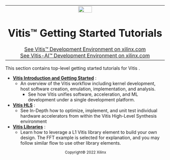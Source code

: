 <table width="100%">
 <tr width="100%">
    <td align="center"><img src="https://www.xilinx.com/content/dam/xilinx/imgs/press/media-kits/corporate/xilinx-logo.png" width="30%"/><h1>Vitis™ Getting Started Tutorials</h1>
    <a href="https://www.xilinx.com/products/design-tools/vitis.html">See Vitis™ Development Environment on xilinx.com</br></a>
    <a href="https://www.xilinx.com/products/design-tools/vitis/vitis-ai.html">See Vitis-AI™ Development Environment on xilinx.com</a>
    </td>
 </tr>
</table>
This section contains top-level getting started tutorials for Vitis
.

* [**Vitis Introduction and Getting Started**](./Vitis) :
  + An overview of the Vitis workflow including kernel development, host software creation, emulation,
    implementation, and analysis.
    * See how Vitis unifies software, acceleration, and ML development under a single development platform.
* [**Vitis HLS**](./Vitis_HLS) :
  * See In-Depth how to optimize, implement, and unit test individual hardware accelerators from within the Vitis High-Level Synthesis environment
* [**Vitis Libraries**](./Vitis_Libraries) :
  * Learn how to leverage a L1 Vitis library element to build your own design. The FFT example is selected for explanation, and you may follow similar flow to use other library elements.


<p align="center"><sup>Copyright&copy; 2022 Xilinx</sup></p>
